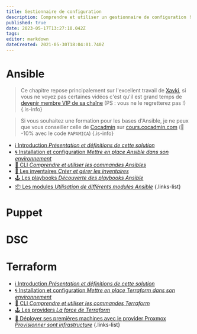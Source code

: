 ```yaml
---
title: Gestionnaire de configuration
description: Comprendre et utiliser un gestionnaire de configuration !
published: true
date: 2023-05-17T13:27:10.042Z
tags: 
editor: markdown
dateCreated: 2021-05-30T18:04:01.740Z
---
```


# Ansible
> Ce chapitre repose principalement sur l'excellent travail de [Xavki](https://www.youtube.com/channel/UCs_AZuYXi6NA9tkdbhjItHQ), si vous ne voyez pas certaines vidéos c'est qu'il est grand temps de [devenir membre VIP de sa chaîne](https://www.youtube.com/channel/UCs_AZuYXi6NA9tkdbhjItHQ/join) (PS : vous ne le regretterez pas !)
{.is-info}

> Si vous souhaitez une formation pour les bases d'Ansible, je ne peux que vous conseiller celle de [Cocadmin](https://www.youtube.com/c/cocadmin) sur [cours.cocadmin.com](https://cours.cocadmin.com) (🎁 -10% avec le code `PAPAMICA`)
{.is-info}


- [ℹ️ Introduction *Présentation et définitions de cette solution*](/Configuration/Ansible/Introduction)
- [🌀 Installation et configuration *Mettre en place Ansible dans son environnement*](/Configuration/Ansible/Installation)
- [💎 CLI *Comprendre et utiliser les commandes Ansibles*](/Configuration/Ansible/CLI)
- [📜 Les inventaires *Créer et gérer les inventaires*](/Configuration/Ansible/Inventaires)
- [🕹️ Les playbooks *Découverte des playbooks Ansible*](/Configuration/Ansible/Playbook)
- [📦 Les modules *Utilisation de différents modules Ansible*](/Configuration/Ansible/Modules)
{.links-list}

# Puppet

# DSC

# Terraform

- [ℹ️ Introduction *Présentation et définitions de cette solution*](/Configuration/Terraform/Introduction)
- [🌀 Installation et configuration *Mettre en place Terraform dans son environnement*](/Configuration/Terraform/Installation)
- [💎 CLI *Comprendre et utiliser les commandes Terraform*](/Configuration/Terraform/CLI)
- [🕹️ Les providers *La force de Terraform*](/Configuration/Terraform/Providers)
- [📜 Déployer ses premières machines avec le provider Proxmox *Provisionner sont infrastructure*](/Configuration/Terraform/Provisioning)
{.links-list}